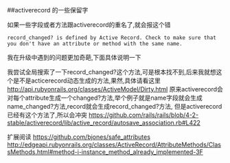##activerecord 的一些保留字

如果一些字段或者方法跟activerecord的重名了,就会报这个错
```
record_changed? is defined by Active Record. Check to make sure that you don't have an attribute or method with the same name.
```

我在升级中遇到的问题更加奇葩,下面具体说明一下

我尝试全局搜索了一下record_changed?这个方法,可是根本找不到,后来我就想这个是不是acticerecord动态生成的方法,果然,具体请看这里
http://api.rubyonrails.org/classes/ActiveModel/Dirty.html
原来activerecord会对每个attribute生成一个changed?方法,举个例子就是name字段就会生成name_changed?方法,record就会生成record_changed?方法,
但是activerecord已经有这个方法了,所以会冲突
https://github.com/rails/rails/blob/4-2-stable/activerecord/lib/active_record/autosave_association.rb#L422

扩展阅读
https://github.com/bjones/safe_attributes
http://edgeapi.rubyonrails.org/classes/ActiveRecord/AttributeMethods/ClassMethods.html#method-i-instance_method_already_implemented-3F
